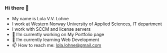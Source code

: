### Hi there 👋
- My name is Lola V.V. Lohne
- I work at Western Norway University of Applied Sciences, IT department
- I work with SCCM and license servers
- 🔭 I’m currently working on My Portfolio page
- 🌱 I’m currently learning Web Development
- 📫 How to reach me: lola.lohne@gmail.com
<!--
**kaggi/kaggi** is a ✨ _special_ ✨ repository because its `README.md` (this file) appears on your GitHub profile.

Here are some ideas to get you started:


- 👯 I’m looking to collaborate on My Portfolio
- 🤔 I’m looking for help with ...
- 💬 Ask me about ...

- 😄 Pronouns: ...
- ⚡ Fun fact: ...
-->
